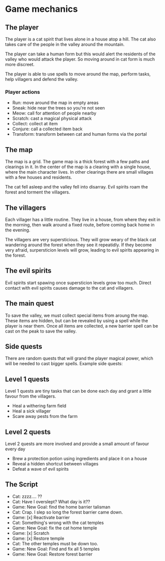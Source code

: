 # Game mechanics

## The player

The player is a cat spirit that lives alone in a house atop a hill. The cat also takes care of the people in the valley around the mountain.

The player can take a human form but this would alert the residents of the valley who would attack the player. So moving around in cat form is much more discreet.

The player is able to use spells to move around the map, perform tasks, help villagers and defend the valley.

### Player actions

- Run: move around the map in empty areas
- Sneak: hide near the trees so you're not seen
- Meow: call for attention of people nearby
- Scratch: cast a magical physical attack
- Collect: collect at item
- Conjure: call a collected item back
- Transform: transform between cat and human forms via the portal

## The map

The map is a grid. The game map is a thick forest with a few paths and clearings in it. In the center of the map is a clearing with a single house, where the main character lives. In other clearings there are small villages with a few houses and residents.

The cat fell asleep and the valley fell into disarray. Evil spirits roam the forest and torment the villagers.

## The villagers

Each villager has a little routine. They live in a house, from where they exit in the morning, then walk around a fixed route, before coming back home in the evening.

The villagers are very supersticious. They will grow weary of the black cat wandering around the forest when they see it repeatidly. If they become very afraid, surpersticion levels will grow, leading to evil spirits appearing in the forest.

## The evil spirits

Evil spirits start spawing once supersticion levels grow too much. Direct contact with evil spirits causes damage to the cat and villagers.

## The main quest

To save the valley, we must collect special items from aroung the map. These items are hidden, but can be revealed by using a spell while the player is near them. Once all items are collected, a new barrier spell can be cast on the peak to save the valley.

## Side quests

There are random quests that will grand the player magical power, which will be needed to cast bigger spells. Example side quests:

## Level 1 quests

Level 1 quests are tiny tasks that can be done each day and grant a little favour from the villagers.

- Heal a withering farm field
- Heal a sick villager
- Scare away pests from the farm

## Level 2 quests

Level 2 quests are more involved and provide a small amount of favour every day

- Brew a protection potion using ingredients and place it on a house
- Reveal a hidden shortcut between villages
- Defeat a wave of evil spirits

## The Script

- Cat: zzzz.... ??
- Cat: Have I overslept? What day is it??
- Game: New Goal: find the home barrier talisman
- Cat: Crap. I slep so long the forest barrier came down.
- Game: [x] Reactivate barrier
- Cat: Something's wrong with the cat temples
- Game: New Goal: fix the cat home temple
- Game: [x] Scratch
- Game: [x] Restore temple
- Cat: The other temples must be down too.
- Game: New Goal: Find and fix all 5 temples
- Game: New Goal: Restore forest barrier
